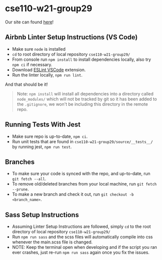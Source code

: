 # cse110-w21-group29

Our site can found [here](https://donaldwolfson.github.io/cse110-w21-group29/)!

## Airbnb Linter Setup Instructions (VS Code)

- Make sure `node` is installed
- `cd` to root directory of local repository `cse110-w21-group29/`
- From console run `npm install` to install dependencies locally, also try `npm ci` if necessary.
- Download [ESLint VSCode](https://marketplace.visualstudio.com/items?itemName=dbaeumer.vscode-eslint) extension.
- Run the linter locally, `npm run lint`.

And that should be it!
> Note: `npm install` will install all dependencies into a directory called `node_modules/` which will not be tracked by git so it has been added to the `.gitignore`, we won't be including this directory in the remote repo.

## Running Tests With Jest

- Make sure repo is up-to-date, `npm ci`.
- Run unit tests that are found in `cse110-w21-group29/source/__tests__/` by running jest, `npm run test`.

## Branches

- To make sure your code is synced with the repo, and up-to-date, run `git fetch --all`.
- To remove old/deleted branches from your local machine, run `git fetch --prune`.
- To make a new branch and check it out, run `git checkout -b <branch_name>`.

## Sass Setup Instructions

- Assuming Linter Setup Instructions are followed, simply `cd` to the root directory of local repository `cse110-w21-group29/`
- Run `npm run sass` and the scss files will automatically compile into css whenever the main.scss file is changed.
- NOTE: Keep the terminal open when developing and if the script you ran ever crashes, just re-run `npm run sass` again once you fix the issues.
